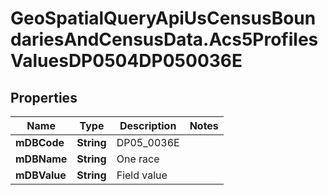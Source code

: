 # GeoSpatialQueryApiUsCensusBoundariesAndCensusData.Acs5ProfilesValuesDP0504DP050036E

## Properties

Name | Type | Description | Notes
------------ | ------------- | ------------- | -------------
**mDBCode** | **String** | DP05_0036E | 
**mDBName** | **String** | One race | 
**mDBValue** | **String** | Field value | 


